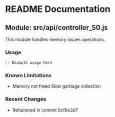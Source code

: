 # README Documentation

## Module: src/api/controller_50.js

This module handles memory issues operations.

### Usage

```python
// Example usage here
```

### Known Limitations

- Memory not freed Slow garbage collection

### Recent Changes

- Refactored in commit 0cf6e3d7
